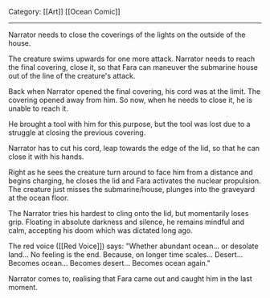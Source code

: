 Category: [[Art]] [[Ocean Comic]]
___
Narrator needs to close the coverings of the lights on the outside of the house. 

The creature swims upwards for one more attack. Narrator needs to reach the final covering, close it, so that Fara can maneuver the submarine house out of the line of the creature's attack. 

Back when Narrator opened the final covering, his cord was at the limit. The covering opened away from him. So now, when he needs to close it, he is unable to reach it. 

He brought a tool with him for this purpose, but the tool was lost due to a struggle at closing the previous covering. 

Narrator has to cut his cord, leap towards the edge of the lid, so that he can close it with his hands. 

Right as he sees the creature turn around to face him from a distance and begins charging, he closes the lid and Fara activates the nuclear propulsion. The creature just misses the submarine/house, plunges into the graveyard at the ocean floor. 

The Narrator tries his hardest to cling onto the lid, but momentarily loses grip. Floating in absolute darkness and silence, he remains mindful and calm, accepting his doom which was dictated long ago. 

The red voice ([[Red Voice]]) says: 
"Whether abundant ocean...
or desolate land... 
No feeling is the end.
Because, on longer time scales...
Desert... 
Becomes ocean...
Becomes desert...
Becomes ocean again."

Narrator comes to, realising that Fara came out and caught him in the last moment. 

